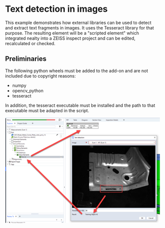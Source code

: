 # Text detection in images

This example demonstrates how external libraries can be used to detect and extract text fragments in images. It uses the Tesseract library for that purpose. The resulting element will be a "scripted element" which 
integrated nealty into a ZEISS inspect project and can be edited, recalculated or checked.

## Preliminaries

The following python wheels must be added to the add-on and are not included due to copyright reasons:

* numpy
* opencv_python
* tesseract

In addition, the tesseract executable must be installed and the path to that executable must be adapted in the script.

![Software](doc/text_detection.png)